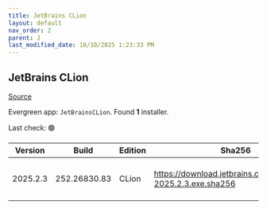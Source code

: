 ```yaml
---
title: JetBrains CLion
layout: default
nav_order: 2
parent: J
last_modified_date: 18/10/2025 1:23:33 PM
---
```


## JetBrains CLion

[Source](https://www.jetbrains.com/clion)

Evergreen app: `JetBrainsCLion`. Found **1** installer.

Last check: 🟢

| Version  | Build        | Edition | Sha256                                                       | Date      | Size       | Type | URI                                                                                                            |
| -------- | ------------ | ------- | ------------------------------------------------------------ | --------- | ---------- | ---- | -------------------------------------------------------------------------------------------------------------- |
| 2025.2.3 | 252.26830.83 | CLion   | https://download.jetbrains.com/cpp/CLion-2025.2.3.exe.sha256 | 2/10/2025 | 1809734000 | exe  | [https://download.jetbrains.com/cpp/CLion-2025.2.3.exe](https://download.jetbrains.com/cpp/CLion-2025.2.3.exe) |
